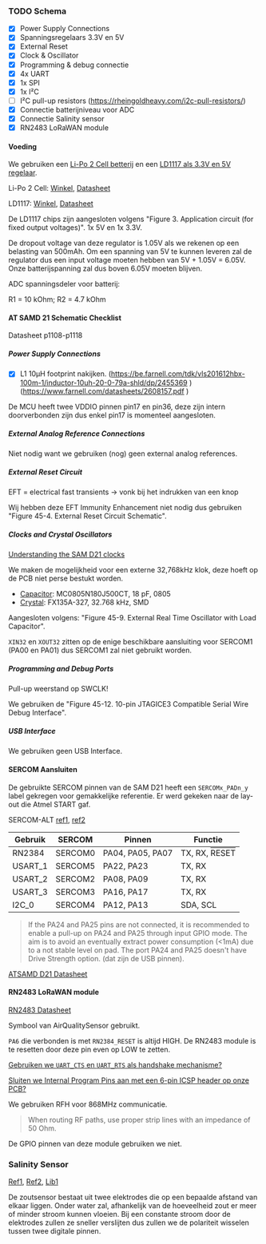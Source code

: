 ### TODO Schema

- [x] Power Supply Connections
- [x] Spanningsregelaars 3.3V en 5V
- [x] External Reset
- [x] Clock & Oscillator
- [x] Programming & debug connectie
- [x] 4x UART
- [x] 1x SPI
- [x] 1x I²C
- [ ] I²C pull-up resistors (https://rheingoldheavy.com/i2c-pull-resistors/)
- [x] Connectie batterijniveau voor ADC
- [x] Connectie Salinity sensor
- [x] RN2483 LoRaWAN module

#### Voeding

We gebruiken een [Li-Po 2 Cell betterij](https://github.com/AP-Project-Analysis-2IT-IOT-1TVT-IOT/Daan-Olivier/blob/main/Blueprint.md#onderliggende-argumentatie) en een [LD1117 als 3.3V en 5V regelaar](https://github.com/AP-Project-Analysis-2IT-IOT-1TVT-IOT/Daan-Olivier/blob/main/Blueprint.md#onderliggende-argumentatie).

Li-Po 2 Cell: [Winkel](https://www.conrad.be/p/conrad-energy-lipo-accupack-74-v-2400-mah-aantal-cellen-2-20-c-softcase-xt60-1344133?WT.srch=1&gclid=CjwKCAiAh_GNBhAHEiwAjOh3ZODyQpj1PCOdHiGXfnYxeG0l__VZOiLFqiP5MSZwps0pyi__jmN_WhoC9LsQAvD_BwE&gclsrc=aw.ds&insert=8J&t=1&tid=13894944235_122657379817_pla-301443522443_pla-1344133&utm_campaign=shopping-feed&utm_content=free-google-shopping-clicks&utm_medium=surfaces&utm_source=google&utm_term=1344133&vat=true), [Datasheet](https://asset.conrad.com/media10/add/160267/c1/-/en/001344133SD01/veiligheidsvoorschriften-1344133-conrad-energy-lipo-accupack-74-v-2400-mah-aantal-cellen-2-20-c-softcase-xt60.pdf)

LD1117: [Winkel](https://www.conrad.be/p/stmicroelectronics-ld1117av33-spanningsregelaar-lineair-to-220ab-positief-vast-1-a-1184973?searchTerm=LD1117&searchType=suggest&searchSuggest=product), [Datasheet](https://asset.conrad.com/media10/add/160267/c1/-/en/001184973DS01/datablad-1184973-stmicroelectronics-ld1117av33-spanningsregelaar-lineair-to-220ab-positief-vast-1-a.pdf)

De LD1117 chips zijn aangesloten volgens "Figure 3. Application circuit (for fixed output voltages)". 1x 5V en 1x 3.3V. 

De dropout voltage van deze regulator is 1.05V als we rekenen op een belasting van 500mAh. Om een spanning van 5V te kunnen leveren zal de regulator dus een input voltage moeten hebben van 5V + 1.05V = 6.05V. Onze batterijspanning zal dus boven 6.05V moeten blijven.

ADC spanningsdeler voor batterij:

R1 = 10 kOhm; R2 = 4.7 kOhm

#### AT SAMD 21 Schematic Checklist

Datasheet p1108-p1118

##### Power Supply Connections

- [x] L1 10µH footprint nakijken. (https://be.farnell.com/tdk/vls201612hbx-100m-1/inductor-10uh-20-0-79a-shld/dp/2455369 ) (https://www.farnell.com/datasheets/2608157.pdf )

De MCU heeft twee VDDIO pinnen pin17 en pin36, deze zijn intern doorverbonden zijn dus enkel pin17 is momenteel aangesloten.

##### External Analog Reference Connections

Niet nodig want we gebruiken (nog) geen external analog references.

##### External Reset Circuit

EFT = electrical fast transients -> vonk bij het indrukken van een knop

Wij hebben deze EFT Immunity Enhancement niet nodig dus gebruiken "Figure 45-4. External Reset Circuit Schematic".

##### Clocks and Crystal Oscillators

[Understanding the SAM D21 clocks](https://blog.thea.codes/understanding-the-sam-d21-clocks/)

We maken de mogelijkheid voor een externe 32,768kHz klok, deze hoeft op de PCB niet perse bestukt worden.

- [Capacitor](https://be.farnell.com/multicomp/mc0805n180j500ct/cap-18pf-50v-5-c0g-np0-0805/dp/1759194): MC0805N180J500CT, 18 pF, 0805
- [Crystal](https://be.farnell.com/fox-electronics/fx135a-327/crystal-32-768khz-12-5pf-smd/dp/2064037): FX135A-327, 32.768 kHz, SMD

Aangesloten volgens: "Figure 45-9. External Real Time Oscillator with Load Capacitor".

`XIN32` en `XOUT32` zitten op de enige beschikbare aansluiting voor SERCOM1 (PA00 en PA01) dus SERCOM1 zal niet gebruikt worden.

##### Programming and Debug Ports

Pull-up weerstand op SWCLK!

We gebruiken de "Figure 45-12. 10-pin JTAGICE3 Compatible Serial Wire Debug Interface".

##### USB Interface

We gebruiken geen USB Interface.

#### SERCOM Aansluiten

De gebruikte SERCOM pinnen van de SAM D21 heeft een `SERCOMx_PADn_y` label gekregen voor gemakkelijke referentie. Er werd gekeken naar de lay-out die Atmel START gaf.

SERCOM-ALT [ref1](https://microchipsupport.force.com/s/article/SERCOM-muxing-on-SAM-D-L-C-devices), [ref2](https://learn.adafruit.com/using-atsamd21-sercom-to-add-more-spi-i2c-serial-ports/muxing-it-up)

| Gebruik | SERCOM  | Pinnen           | Functie                                                     |
| ------- | ------- | ---------------- | ----------------------------------------------------------- |
| RN2384  | SERCOM0 | PA04, PA05, PA07 | TX, RX, <span style="text-decoration:overline">RESET</span> |
| USART_1 | SERCOM5 | PA22, PA23       | TX, RX                                                      |
| USART_2 | SERCOM2 | PA08, PA09       | TX, RX                                                      |
| USART_3 | SERCOM3 | PA16, PA17       | TX, RX                                                      |
| I2C_0   | SERCOM4 | PA12, PA13       | SDA, SCL                                                    |

> If the PA24 and PA25 pins are not connected, it is recommended to enable a pull-up on PA24 and PA25 through input GPIO mode. The aim is to avoid an eventually extract power consumption (<1mA) due to a not stable level on pad. The port PA24 and PA25 doesn't have Drive Strength option. (dat zijn de USB pinnen). 

[ATSAMD D21 Datasheet](https://ww1.microchip.com/downloads/en/DeviceDoc/SAM-D21DA1-Family-Data-Sheet-DS40001882G.pdf)

#### RN2483 LoRaWAN module

[RN2483 Datasheet](https://ww1.microchip.com/downloads/en/DeviceDoc/RN2483-Low-Power-Long-Range-LoRa-Technology-Transceiver-Module-DS50002346F.pdf) 

Symbool van AirQualitySensor gebruikt.

`PA6` die verbonden is met `RN2384_RESET` is altijd HIGH. De RN2483 module is te resetten door deze pin even op LOW te zetten. 

<u>Gebruiken we `UART_CTS` en `UART_RTS` als handshake mechanisme?</u> 

<u>Sluiten we Internal Program Pins aan met een 6-pin ICSP header op onze PCB?</u>

We gebruiken RFH voor 868MHz communicatie. 

> When routing RF paths, use proper strip lines with an impedance of 50 Ohm.

De GPIO pinnen van deze module gebruiken we niet. 

### Salinity Sensor

[Ref1](https://me121.mme.pdx.edu/lib/exe/fetch.php?media=lecture:salinity_measurements_with_arduino_slides.pdf), [Ref2](https://www.teachengineering.org/activities/view/nyu_probe_activity1), [Lib1](https://www.arduino.cc/reference/en/libraries/conductivitylib/)

De zoutsensor bestaat uit twee elektrodes die op een bepaalde afstand van elkaar liggen. Onder water zal, afhankelijk van de hoeveelheid zout er meer of minder stroom kunnen vloeien. Bij een constante stroom door de elektrodes zullen ze sneller verslijten dus zullen we de polariteit wisselen tussen twee digitale pinnen.

